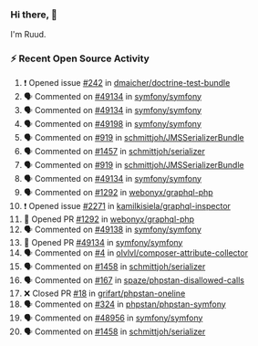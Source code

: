 ### Hi there, 👋

I'm Ruud.
 
### :zap: Recent Open Source Activity

<!--START_SECTION:activity-->
1. ❗️ Opened issue [#242](https://github.com/dmaicher/doctrine-test-bundle/issues/242) in [dmaicher/doctrine-test-bundle](https://github.com/dmaicher/doctrine-test-bundle)
2. 🗣 Commented on [#49134](https://github.com/symfony/symfony/issues/49134) in [symfony/symfony](https://github.com/symfony/symfony)
3. 🗣 Commented on [#49134](https://github.com/symfony/symfony/issues/49134) in [symfony/symfony](https://github.com/symfony/symfony)
4. 🗣 Commented on [#49198](https://github.com/symfony/symfony/issues/49198) in [symfony/symfony](https://github.com/symfony/symfony)
5. 🗣 Commented on [#919](https://github.com/schmittjoh/JMSSerializerBundle/issues/919) in [schmittjoh/JMSSerializerBundle](https://github.com/schmittjoh/JMSSerializerBundle)
6. 🗣 Commented on [#1457](https://github.com/schmittjoh/serializer/issues/1457) in [schmittjoh/serializer](https://github.com/schmittjoh/serializer)
7. 🗣 Commented on [#919](https://github.com/schmittjoh/JMSSerializerBundle/issues/919) in [schmittjoh/JMSSerializerBundle](https://github.com/schmittjoh/JMSSerializerBundle)
8. 🗣 Commented on [#49134](https://github.com/symfony/symfony/issues/49134) in [symfony/symfony](https://github.com/symfony/symfony)
9. 🗣 Commented on [#1292](https://github.com/webonyx/graphql-php/issues/1292) in [webonyx/graphql-php](https://github.com/webonyx/graphql-php)
10. ❗️ Opened issue [#2271](https://github.com/kamilkisiela/graphql-inspector/issues/2271) in [kamilkisiela/graphql-inspector](https://github.com/kamilkisiela/graphql-inspector)
11. 💪 Opened PR [#1292](https://github.com/webonyx/graphql-php/pull/1292) in [webonyx/graphql-php](https://github.com/webonyx/graphql-php)
12. 🗣 Commented on [#49138](https://github.com/symfony/symfony/issues/49138) in [symfony/symfony](https://github.com/symfony/symfony)
13. 💪 Opened PR [#49134](https://github.com/symfony/symfony/pull/49134) in [symfony/symfony](https://github.com/symfony/symfony)
14. 🗣 Commented on [#4](https://github.com/olvlvl/composer-attribute-collector/issues/4) in [olvlvl/composer-attribute-collector](https://github.com/olvlvl/composer-attribute-collector)
15. 🗣 Commented on [#1458](https://github.com/schmittjoh/serializer/issues/1458) in [schmittjoh/serializer](https://github.com/schmittjoh/serializer)
16. 🗣 Commented on [#167](https://github.com/spaze/phpstan-disallowed-calls/issues/167) in [spaze/phpstan-disallowed-calls](https://github.com/spaze/phpstan-disallowed-calls)
17. ❌ Closed PR [#18](https://github.com/grifart/phpstan-oneline/pull/18) in [grifart/phpstan-oneline](https://github.com/grifart/phpstan-oneline)
18. 🗣 Commented on [#324](https://github.com/phpstan/phpstan-symfony/issues/324) in [phpstan/phpstan-symfony](https://github.com/phpstan/phpstan-symfony)
19. 🗣 Commented on [#48956](https://github.com/symfony/symfony/issues/48956) in [symfony/symfony](https://github.com/symfony/symfony)
20. 🗣 Commented on [#1458](https://github.com/schmittjoh/serializer/issues/1458) in [schmittjoh/serializer](https://github.com/schmittjoh/serializer)
<!--END_SECTION:activity-->
